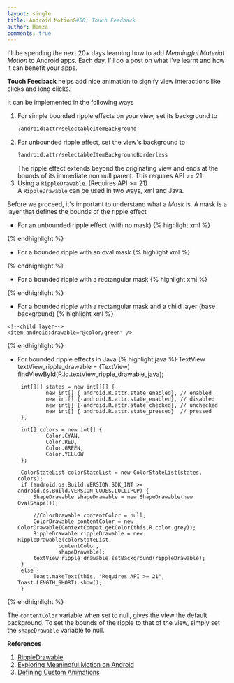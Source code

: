 ```yaml
---
layout: single
title: Android Motion&#58; Touch Feedback
author: Hamza
comments: true
---
```


 I'll be spending the next 20+ days learning how to add _Meaningful Material Motion_ to Android apps. Each day, I'll 
 do a post on what I've learnt and how it can benefit your apps.  

**Touch Feedback** helps add nice animation to signify view interactions like clicks and long clicks.

It can be implemented in the following ways <br />
1. For simple bounded ripple effects on your view, set its background to 
   ~~~ xml
   ?android:attr/selectableItemBackground
   ~~~
2. For unbounded ripple effect, set the view's background to 
   ~~~ xml
   ?android:attr/selectableItemBackgroundBorderless
   ~~~ 
   The ripple effect extends beyond the originating view and ends at the bounds of its immediate non null parent. 
   This requires API >= 21.
3. Using a `RippleDrawable`. (Requires API >= 21) <br />
   A `RippleDrawable` can be used in two ways, xml and Java. 

Before we proceed, it's important to understand what a _Mask_ is. A mask is a layer that defines the bounds of the ripple effect

* For an unbounded ripple effect (with no mask) 
{% highlight xml %}
<?xml version="1.0" encoding="utf-8"?>
<ripple android:color="@color/unbounded_ripple"
    xmlns:android="http://schemas.android.com/apk/res/android" />
{% endhighlight %}

* For a bounded ripple with an oval mask
{% highlight xml %}
<?xml version="1.0" encoding="utf-8"?>
<ripple android:color="@color/colorAccent"
    xmlns:android="http://schemas.android.com/apk/res/android">
    <item android:id="@android:id/mask">
        <shape android:shape="oval">
            <solid android:color="@color/colorAccent"/>
        </shape>
    </item>
</ripple>
{% endhighlight %}

* For a bounded ripple with a rectangular mask
{% highlight xml %}
<?xml version="1.0" encoding="utf-8"?>
<ripple android:color="@color/blue"
    xmlns:android="http://schemas.android.com/apk/res/android">
    <item android:id="@android:id/mask">
        <shape android:shape="rectangle">
            <solid android:color="@color/blue"/>
        </shape>
    </item>
</ripple>
{% endhighlight %}

* For a bounded ripple with a rectangular mask and a child layer (base background)
{% highlight xml %}
<?xml version="1.0" encoding="utf-8"?>
<ripple android:color="@color/colorAccent"
    xmlns:android="http://schemas.android.com/apk/res/android">
    <item android:id="@android:id/mask">
        <shape android:shape="oval">
            <solid android:color="@color/colorAccent"/>
        </shape>
    </item>

    <!--child layer-->
    <item android:drawable="@color/green" />
</ripple>
{% endhighlight %}

 * For bounded ripple effects in Java
{% highlight java %}
 TextView textView_ripple_drawable = (TextView) findViewById(R.id.textView_ripple_drawable_java);
        
        int[][] states = new int[][] {
                new int[] { android.R.attr.state_enabled}, // enabled
                new int[] {-android.R.attr.state_enabled}, // disabled
                new int[] {-android.R.attr.state_checked}, // unchecked
                new int[] { android.R.attr.state_pressed}  // pressed
        };

        int[] colors = new int[] {
                Color.CYAN,
                Color.RED,
                Color.GREEN,
                Color.YELLOW
        };

        ColorStateList colorStateList = new ColorStateList(states, colors);
        if (android.os.Build.VERSION.SDK_INT >= android.os.Build.VERSION_CODES.LOLLIPOP) {
            ShapeDrawable shapeDrawable = new ShapeDrawable(new OvalShape());

            //ColorDrawable contentColor = null;
            ColorDrawable contentColor = new ColorDrawable(ContextCompat.getColor(this,R.color.grey));
            RippleDrawable rippleDrawable = new RippleDrawable(colorStateList,
                    contentColor,
                    shapeDrawable);
            textView_ripple_drawable.setBackground(rippleDrawable);
        }
        else {
            Toast.makeText(this, "Requires API >= 21", Toast.LENGTH_SHORT).show();
        }
{% endhighlight %}

The `contentColor` variable when set to null, gives the view the default background. To set the 
bounds of the ripple to that of the view, simply set the `shapeDrawable` variable to null.


**References** <br />
1. [RippleDrawable](https://developer.android.com/reference/android/graphics/drawable/RippleDrawable.html) <br />
2. [Exploring Meaningful Motion on Android](https://labs.ribot.co.uk/exploring-meaningful-motion-on-android-1cd95a4bc61d#.x3gxzy8ms) <br />
3. [Defining Custom Animations](https://developer.android.com/training/material/animations.html) <br />
